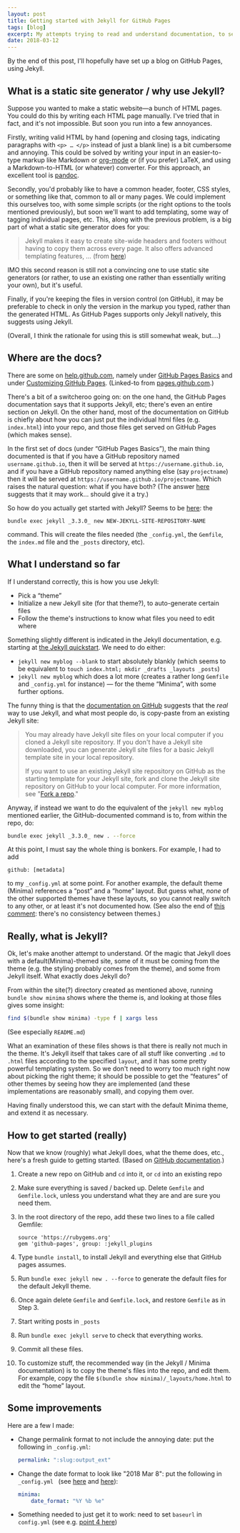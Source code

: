 ```yaml
---
layout: post
title: Getting started with Jekyll for GitHub Pages
tags: [blog]
excerpt: My attempts trying to read and understand documentation, to set up this blog.
date: 2018-03-12
---
```


By the end of this post, I'll hopefully have set up a blog on GitHub Pages, using Jekyll.

## What is a static site generator / why use Jekyll?

Suppose you wanted to make a static website—a bunch of HTML pages. You could do this by writing each HTML page manually. I've tried that in fact, and it's not impossible. But soon you run into a few annoyances.

Firstly, writing valid HTML by hand (opening and closing tags, indicating paragraphs with `<p> … </p>` instead of just a blank line) is a bit cumbersome and annoying. This could be solved by writing your input in an easier-to-type markup like Markdown or [org-mode](https://orgmode.org/) or (if you prefer) LaTeX, and using a Markdown-to-HTML (or whatever) converter. For this approach, an excellent tool is [pandoc](https://pandoc.org/).

Secondly, you'd probably like to have a common header, footer, CSS styles, or something like that, common to all or many pages. We could implement this ourselves too, with some simple scripts (or the right options to the tools mentioned previously), but soon we'll want to add templating, some way of tagging individual pages, etc. This, along with the previous problem, is a big part of what a static site generator does for you:

> Jekyll makes it easy to create site-wide headers and footers without having to copy them across every page. It also offers advanced templating features, … (from [here](https://help.github.com/articles/about-github-pages-and-jekyll/))

IMO this second reason is still not a convincing one to use static site generators (or rather, to use an existing one rather than essentially writing your own), but it's useful.

Finally, if you're keeping the files in version control (on GitHub), it may be preferable to check in only the version in the markup you typed, rather than the generated HTML. As GitHub Pages supports only Jekyll natively, this suggests using Jekyll.

(Overall, I think the rationale for using this is still somewhat weak, but….)

## Where are the docs?

There are some on [help.github.com](https://help.github.com/), namely under [GitHub Pages Basics](https://help.github.com/categories/github-pages-basics/) and under [Customizing GitHub Pages](https://help.github.com/categories/customizing-github-pages/). (Linked-to from [pages.github.com](https://pages.github.com/).)

There's a bit of a switcheroo going on: on the one hand, the GitHub Pages documentation says that it supports Jekyll, etc; there's even an entire section on Jekyll. On the other hand, most of the documentation on GitHub is chiefly about how you can just put the individual html files (e.g. `index.html`) into your repo, and those files get served on GitHub Pages (which makes sense).

In the first set of docs (under “GitHub Pages Basics”), the main thing documented is that if you have a GitHub repository named `username.github.io`, then it will be served at `https://username.github.io`, and if you have a GitHub repository named anything else (say `projectname`) then it will be served at `https://username.github.io/projectname`. Which raises the natural question: what if you have both? (The answer [here](https://github.com/isaacs/github/issues/547#issuecomment-220288687) suggests that it may work… should give it a try.)

So how do you actually get started with Jekyll? Seems to be [here](https://help.github.com/articles/setting-up-your-github-pages-site-locally-with-jekyll/#step-3-optional-generate-jekyll-site-files): the

```
bundle exec jekyll _3.3.0_ new NEW-JEKYLL-SITE-REPOSITORY-NAME
```

command. This will create the files needed (the `_config.yml`, the `Gemfile`, the `index.md` file and the `_posts` directory, etc).

## What I understand so far

If I understand correctly, this is how you use Jekyll:

* Pick a “theme”
* Initialize a new Jekyll site (for that theme?), to auto-generate certain files
* Follow the theme's instructions to know what files you need to edit where

Something slightly different is indicated in the Jekyll documentation, e.g. starting at [the Jekyll quickstart](https://jekyllrb.com/docs/quickstart/). We need to do either:

* `jekyll new myblog --blank` to start absolutely blankly (which seems to be equivalent to `touch index.html; mkdir _drafts _layouts _posts`)
* `jekyll new myblog` which does a lot more (creates a rather long `Gemfile` and `_config.yml` for instance) — for the theme “Minima”, with some further options.

The funny thing is that the [documentation on GitHub](https://help.github.com/articles/setting-up-your-github-pages-site-locally-with-jekyll/#step-3-optional-generate-jekyll-site-files) suggests that the *real* way to use Jekyll, and what most people do, is copy-paste from an existing Jekyll site:

> You may already have Jekyll site files on your local computer if you cloned a Jekyll site repository. If you don't have a Jekyll site downloaded, you can generate Jekyll site files for a basic Jekyll template site in your local repository.
>
> If you want to use an existing Jekyll site repository on GitHub as the starting template for your Jekyll site, fork and clone the Jekyll site repository on GitHub to your local computer. For more information, see "[Fork a repo](https://help.github.com/articles/fork-a-repo/)."

Anyway, if instead we want to do the equivalent of the `jekyll new myblog` mentioned earlier, the GitHub-documented command is to, from within the repo, do:

```sh
bundle exec jekyll _3.3.0_ new . --force
```

At this point, I must say the whole thing is bonkers. For example, I had to add

```
github: [metadata]
```

to my `_config.yml` at some point. For another example, the default theme (Minima) references a “post” and a “home” layout. But guess what, *none* of the other supported themes have these layouts, so you cannot really switch to any other, or at least it's not documented how. (See also the end of [this comment](https://github.com/github/pages-gem/issues/416#issuecomment-337052107): there's no consistency between themes.)

## Really, what is Jekyll?

Ok, let's make another attempt to understand. Of the magic that Jekyll does with a default(Minima)-themed site, some of it must be coming from the theme (e.g. the styling probably comes from the theme), and some from Jekyll itself. What exactly does Jekyll do?

From within the site(?) directory created as mentioned above, running `bundle show minima` shows where the theme is, and looking at those files gives some insight:

```sh
find $(bundle show minima) -type f | xargs less
```

(See especially `README.md`)

What an examination of these files shows is that there is really not much in the theme. It's Jekyll itself that takes care of all stuff like converting `.md` to `.html` files according to the specified `layout`, and it has some pretty powerful templating system. So we don't need to worry too much right now about picking the right theme; it should be possible to get the “features” of other themes by seeing how they are implemented (and these implementations are reasonably small), and copying them over.

Having finally understood this, we can start with the default Minima theme, and extend it as necessary.

## How to get started (really)

Now that we know (roughly) what Jekyll does, what the theme does, etc., here's a fresh guide to getting started. (Based on [GitHub documentation](https://help.github.com/articles/setting-up-your-github-pages-site-locally-with-jekyll/).)

1. Create a new repo on GitHub and `cd` into it, or `cd` into an existing repo

2. Make sure everything is saved / backed up. Delete `Gemfile` and `Gemfile.lock`, unless you understand what they are and are sure you need them.

3. In the root directory of the repo, add these two lines to a file called Gemfile:

   ```
   source 'https://rubygems.org'
   gem 'github-pages', group: :jekyll_plugins
   ```

4. Type `bundle install`, to install Jekyll and everything else that GitHub pages assumes.

5. Run `bundle exec jekyll new . --force` to generate the default files for the default Jekyll theme.

6. Once again delete `Gemfile` and `Gemfile.lock`, and restore `Gemfile` as in Step 3.

7. Start writing posts in `_posts`

8. Run `bundle exec jekyll serve` to check that everything works.

9. Commit all these files.

10. To customize stuff, the recommended way (in the Jekyll / Minima documentation) is to copy the theme's files into the repo, and edit them. For example, copy the file `$(bundle show minima)/_layouts/home.html` to edit the “home” layout.


## Some improvements

Here are a few I made:

* Change permalink format to not include the annoying date: put the following in `_config.yml`:

  ```yaml
  permalink: ":slug:output_ext"
  ```



* Change the date format to look like "2018 Mar 8": put the following in `_config.yml ` (see [here](https://github.com/jekyll/minima/issues/69) and [here](http://shopify.github.io/liquid/filters/date/)):

  ```yaml
  minima:
      date_format: "%Y %b %e"
  ```

* Something needed to just get it to work: need to set `baseurl` in `config.yml` (see e.g. [point 4 here](https://ilovesymposia.com/2015/01/04/some-things-i-learned-while-building-a-site-on-github-pages/))
